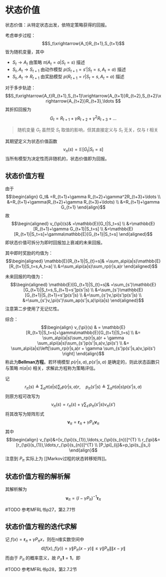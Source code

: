 # 状态价值

状态价值：从特定状态出发，依特定策略获得的回报。

考虑单步过程：
$$S_t\xrightarrow{A_t}R_{t+1},S_{t+1}$$ 皆为随机变量，其中
+ $S_t \to A_t$ 由策略 $\pi(A_t=a|S_t=s)$ 描述
+ $S_t,A_t \to S_{t+1}$ 由动作模型 $p(S_{t+1}=s'|S_t=s,A_t=a)$ 描述
+ $S_t,A_t \to R_{t+1}$ 由奖励模型 $p(R_{t+1}=r|S_t=s,A_t=a)$ 描述

对于多步轨迹：
$$S_t\xrightarrow{A_t}R_{t+1},S_{t+1}\xrightarrow{A_{t+1}}R_{t+2},S_{t+2}\xrightarrow{A_{t+2}}R_{t+3},\ldots $$
其折扣回报为
$$G_t=R_{t+1}+\gamma R_{t+2}+\gamma^2R_{t+3}+\ldots $$ 
>随机变量 $G_t$ 虽然受 $S_t$ 取值的影响，但其直接定义与 $S_t$ 无关，仅与 $t$ 相关

其期望定义为状态价值函数
$$ v_\pi(s)=\mathbb{E}[G_t|S_t=s]$$
当所有模型为决定性而非随机的，状态价值即为回报。


## 状态价值方程

由于
$$\begin{align}
G_t& =R_{t+1}+\gamma R_{t+2}+\gamma^2R_{t+3}+\ldots \\
&=R_{t+1}+\gamma(R_{t+2}+\gamma R_{t+3}+\ldots) \\
&=R_{t+1}+\gamma G_{t+1}
\end{align}$$
故
$$\begin{aligned}
v_{\pi}(s)& =\mathbb{E}[G_t|S_t=s] \\
&=\mathbb{E}[R_{t+1}+\gamma G_{t+1}|S_t=s] \\
&=\mathbb{E}[R_{t+1}|S_t=s]+\gamma\mathbb{E}[G_{t+1}|S_t=s]
\end{aligned}$$
即状态价值可拆分为即时回报加上衰减的未来回报。



其中即时奖励的均值为：
$$\begin{aligned}
\mathbb{E}[R_{t+1}|S_{t}=s]& =\sum_a\pi(a|s)\mathbb{E}[R_{t+1}|S_t=s,A_t=a] \\
&=\sum_a\pi(a|s)\sum_rp(r|s,a)r
\end{aligned}$$

未来回报的均值为：
$$\begin{aligned}
\mathbb{E}[G_{t+1}|S_{t}=s]& =\sum_{s'}\mathbb{E}[G_{t+1}|S_t=s,S_{t+1}=s']p(s'|s) \\
&=\sum_{s'}\mathbb{E}[G_{t+1}|S_{t+1}=s']p(s'|s) \\
&=\sum_{s'}v_\pi(s')p(s'|s) \\
&=\sum_{s'}v_\pi(s')\sum_ap(s'|s,a)\pi(a|s)
\end{aligned}$$
注意第二步使用了无记忆性。

综合：
$$\begin{align}
v_{\pi}(s) & = \mathbb{E}[R_{t+1}|S_t=s]+\gamma\mathbb{E}[G_{t+1}|S_t=s] \\
&= \sum_a\pi(a|s)\sum_rp(r|s,a)r + \gamma \sum_a\pi(a|s)\sum_{s'}p(s'|s,a)v_\pi(s') \\
&= \sum_a\pi(a|s)\left[\sum_rp(r|s,a)r + \gamma \sum_{s'}p(s'|s,a)v_\pi(s') \right]
\end{align}$$
称此为**Bellman方程**。若环境模型 $p(r|s,a),p(s'|s,a)$ 是确定的，则此状态函数只与策略 $\pi(a|s)$ 相关，求解此方程称为策略评估。

记
$$r_\pi(s)\triangleq\sum_a\pi(a|s)\sum_rp(r|s,a)r,\quad p_\pi(s'|s)\triangleq\sum_a\pi(a|s)p(s'|s,a)$$
则原方程可改写为
$$v_\pi(s)=r_\pi(s)+\gamma\sum_{s'}p_\pi(s'|s)v_\pi(s')$$
将其改写为矩阵形式
$$ \mathbf{v}_{\pi}=\mathbf{r}_{\pi}+\gamma P_{\pi}\mathbf{v}_{\pi} $$
其中
$$\begin{align}
v_{\pi}&=[v_{\pi}(s_{1}),\ldots,v_{\pi}(s_{n})]^{T} \\
r_{\pi}&=[r_{\pi}(s_{1}),\ldots,r_{\pi}(s_{n})]^{T} \\
[P_\pi]_{ij}&=p_\pi(s_j|s_i)
\end{align}$$
注意到 $P_{\pi}$ 实际上为 [[Markov过程的状态转移矩阵]]。

## 状态价值方程的解析解

其解析解为
$$  \mathbf{v}_{\pi}=(I-\gamma P_{\pi})^{-1}\mathbf{r}_{\pi} $$

#TODO 参考MFRL书p27，第2.7.1节

## 状态价值方程的迭代求解

记 $f(x)=\mathbf{r}_{\pi}+\gamma P_{\pi}x$，则在n维实数空间中
$$ \mathrm{d}(f(x),f(y)) = \gamma \|P_{\pi}(x-y)\|\leq\gamma \|P_{\pi}\| \|x-y\|$$
而由于 $P_{\pi}$ 的概率意义，故 $P_{\pi}\mathbf{1}=\mathbf{1}$，即

#TODO 参考MFRL书p28，第2.7.2节